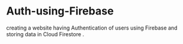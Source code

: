 # Auth-using-Firebase
creating a website having Authentication of users using Firebase and storing data in Cloud Firestore .
